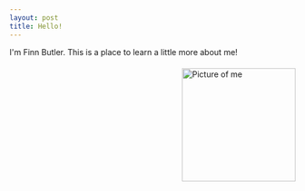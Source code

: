 ```yaml
---
layout: post
title: Hello!
---
```

I'm Finn Butler. This is a place to learn a little more about me!
<img src="{{site.baseurl}}/images/Headshot.jpg" alt="Picture of me" width="200" height="200"
style="float: right; margin-top: 20px; margin-left: 10px" />
